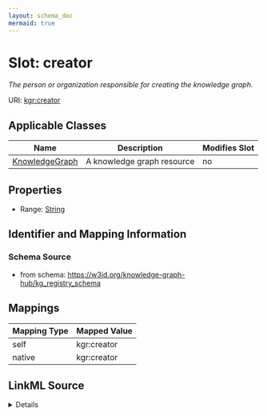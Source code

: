 ```yaml
---
layout: schema_doc
mermaid: true
---
```




# Slot: creator


_The person or organization responsible for creating the knowledge graph._





URI: [kgr:creator](https://w3id.org/bridge2ai/data-sheets-schema/creator)



<!-- no inheritance hierarchy -->





## Applicable Classes

| Name | Description | Modifies Slot |
| --- | --- | --- |
| [KnowledgeGraph](KnowledgeGraph.html) | A knowledge graph resource |  no  |







## Properties

* Range: [String](String.html)





## Identifier and Mapping Information







### Schema Source


* from schema: https://w3id.org/knowledge-graph-hub/kg_registry_schema




## Mappings

| Mapping Type | Mapped Value |
| ---  | ---  |
| self | kgr:creator |
| native | kgr:creator |




## LinkML Source

<details>
```yaml
name: creator
description: The person or organization responsible for creating the knowledge graph.
from_schema: https://w3id.org/knowledge-graph-hub/kg_registry_schema
rank: 1000
alias: creator
owner: KnowledgeGraph
domain_of:
- KnowledgeGraph
range: string

```
</details>
